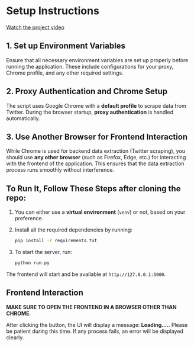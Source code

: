 # Setup Instructions

[Watch the project video](https://www.youtube.com/watch?v=TKkR8pi9kZ0)

## 1. Set up Environment Variables

Ensure that all necessary environment variables are set up properly before running the application. These include configurations for your proxy, Chrome profile, and any other required settings.

## 2. Proxy Authentication and Chrome Setup

The script uses Google Chrome with a **default profile** to scrape data from Twitter. During the browser startup, **proxy authentication** is handled automatically.

## 3. Use Another Browser for Frontend Interaction

While Chrome is used for backend data extraction (Twitter scraping), you should use **any other browser** (such as Firefox, Edge, etc.) for interacting with the frontend of the application. This ensures that the data extraction process runs smoothly without interference.

## To Run It, Follow These Steps after cloning the repo:

1. You can either use a **virtual environment** (`venv`) or not, based on your preference.

2. Install all the required dependencies by running:

   ```bash
   pip install -r requirements.txt

3. To start the server, run:

    ```bash
    python run.py

The frontend will start and be available at `http://127.0.0.1:5000`.

## Frontend Interaction

**MAKE SURE TO OPEN THE FRONTEND IN A BROWSER OTHER THAN CHROME**.

After clicking the button, the UI will display a message: **Loading....**. Please be patient during this time.
If any process fails, an error will be displayed clearly.
